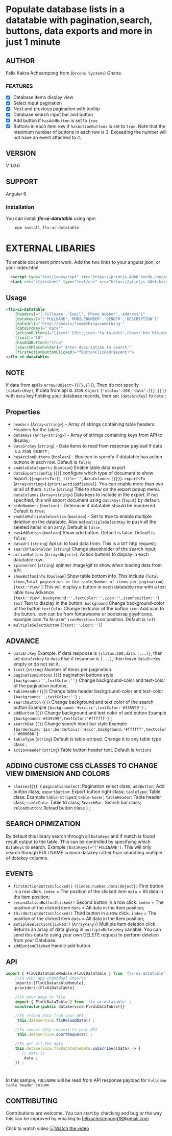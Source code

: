 # Populate database lists in a datatable with pagination,search, buttons, data exports and more in just 1 minute

## AUTHOR
Felix Kakra Acheampong from (`Orcons Systems`) Ghana

### FEATURES
-[X] Database items display view
-[X] Select input pagination
-[X] Next and previous pagination with tooltip
-[X] Database search input bar and button
-[X] Add button if `hasAddButton` is set to `true`
-[X] Buttons in each item row if `hasActionButtons` is set to `true`. Note that the maximum number of buttons in each row is 3. Exceeding the number will not have an event attached to it.

## VERSION
V 1.0.6

## SUPPORT
Angular 6.

### Installation
You can install ***flx-ui-datatable*** using npm
```bash
    npm install flx-ui-datatable
```

# EXTERNAL LIBARIES
To enable document print work. Add the two links to your angular.json, or your index.html
```html
  <script type="text/javascript" src="https://printjs-4de6.kxcdn.com/print.min.js"></script>
  <link rel="stylesheet" type="text/css" src="https://printjs-4de6.kxcdn.com/print.min.css"> 
```

## Usage
```html
<flx-ui-datatable
    [headers]="['Fullname','Email','Phone Number','Address']"
    [dataKeys]="['FULLNAME','MOBILENUMBER','GENDER','DESCRIPTION']"
    [dataUrl]="'http://domain/?something=something'"
    [dataSrcKey]="'data'"
    [actionButtons]="[{text:'Edit',icon:'fa fa-edit',class:'btn btn-danger'}]"
    [limit]="10"
    [hasAddButton]="true"
    [searchPlaceholder]="'Enter description to search'"
    (firstActionButtonClicked)="fButtonClicked($event)">
</flx-ui-datatable>
```

## NOTE
If data from api is `Array<Object>` (`[{},{}]`), Then do not specify `[dataSrcKey]`,
If data from api is `JSON Object` `{'status':200,'data':[{},{}]}` with `data` key holding
your database records, then set `[dataSrcKey]` to `data` ;

## Properties
- `headers` (`Array<string>`) - Array of strings containing table headers. Headers for the table;
- `dataKeys` (`Array<string>`) - Array of strings containing keys from API to display;
-  `dataSrcKey` (`string`) - Data items to read from response payload if data is a `JSON OBJECT` ;
- `hasActionButtons` (`boolean`) - Boolean to specify if datatable has action buttons in each row. Default is `false`;
- `enableDataExports` (`boolean`) Enable table data export
- `dataExportsConfig` (`{}`) configure which type of document to show export.
    (`{exportsTo:[],title:'',dataColumns:[]}}`).
    `exportsTo` (`Array<string>`) (`print|word|pdf|excel`). You can enable more than two or all of them.
    `title` (`string`) Title to show on the export popup menu.
    `dataColumns` (`Array<string>`) Data keys to include in the export. If not specified, this will export document using `dataKeys` (`Input`) by default.
- `hideNumbers` (`boolean`) - Determine if datatable should be numbered. Default is `true`;
- `enableMultipleSelection` (`boolean`) - Set to true to enable multiple deletion on the datatable. Also set `multipleSelectKey` to push all the seleted items in an array. Default is `false` ;
- `hasAddButton` (`boolean`) Show add button. Default is false. Default is `false`;
- `dataUrl` (`string`) Api url to load data from. This is a `GET` http request;
- `searchPlaceholder` (`string`) Change placeholder of the search input;
- `actionButtons` (`Array<Object>`). Action buttons to display in each datatable row. 
- `spinnerSrc` (`string`) spinner image/gif to show when loading data from API.
- `showBottomInfo` (`boolean`) Show table bottom info. This include (`Total items`,`Total pagination in the table`,`Number of items per pagination`)
    `{text:'View'}` This will display a button in each datatable row with a text lable `View`
    Advance
    `{text:'View',background:'',textColor:'',icon:'',iconPosition:''`}
    `text` Text to display in the button.
    `background` Change background-color of the button
    `textColor` Change textcolor of the button
    `icon` Add icon to the button. icon can be from fontawsome or bootstrap glyphicons. example icon:'fa fa-user'
    `iconPosition` Icon position. Default is `left`
- `multipleSelectButton` (`{text:'',icon:''}`) 

## ADVANCE
- `dataSrcKey` Example.
    If data response is `{status:200,data:[...]}`, then set `dataSrcKey` to `data`
    Else if response is `[...]`, then leave `dataSrcKey` empty or do not set it.
- `limit` (`string`) Number of items per pagination.
- `paginationButtons` (`{}`) pagination buttons style
    `{background:'',textColor:''}` Change background-color and text-color of the pagination buttons;
- `tableHeader` (`{}`) Change table header background-color and text-color
    `{background:'',textColor:''}` ;
- `searchButton` (`{}`) Change background and text color of the search button
    Example `{background:'#cccccc',textColor:'#335599'}` ;
- `addButton` (`{}`) Change background and text color of add button
    Example `{background:'#335599',textColor:'#ffffff'}` ;
- `searchBar` (`{}`) Change search input bar style
    Example `{borderSize:'1px',borderColor:'#ccc',background:'#ffffff',textColor:'#000000'}`
- `tableType` (`string`) Default is table-striped. Change it to any table type class ;
- `actionHeader` (`string`) Table button header text. Default is `Actions`

## ADDING CUSTOME CSS CLASSES TO CHANGE VIEW DIMENSION AND COLORS
- `classes`(`{}`): {
    `paginationselect`: Pagination select class;
    `addButton`: Add button class;
    `exportButton`: Export button right class;
    `tableType`: Table class. Example `table-striped|table-hover`;
    `tableHeader`: Table header class;
    `tableData`: Table td class;
    `SearchBar`: Search bar class;
    `reloadbutton`: Reload button class
} ;

## SEARCH OPIMIZATION
By default this library search through all `DataKeys` and if match is found result output to the table.
This can be controlled by specifying which `DataKeys` to search. Example `[DataKeys]="['FULLNAME']`.
This will only search through FULLNAME column datakey rather than searching multiple of datakey columns.

## EVENTS
- `firstActionButtonClicked()` `({index:number,data:Object})` First button in a row click.
        `index` = The position of the clicked item
        `data` = All data in the item position;
- `secondActionButtonClicked()` Second button in a row click.
        `index` = The position of the clicked item
        `data` = All data in the item position;
- `thirdActionButtonClicked()` Third button in a row click.
        `index` = The position of the clicked item
        `data` = All data in the item position;
- `mutipleSelectionClicked()` (`Array<any>`) Multiple item deletion click.
        Returns an array of data giving in `multipleDeleteKey` variable.
        You can send this data to using your own DELETE request to
        perform deletion from your Database.
- `addButtonClicked` Handle add button.



## API
```typescript
import { FlxUiDatatableModule,FlxUiDataTable } from 'flx-ui-datatable' ;
    //In your app @ngModuel imports
    imports:[FlxUiDatatableModule],
    providers:[FlxUiDataTable]

    //In your page.ts file
    import { FlxUiDataTable } from 'flx-ui-datatable' ;
    constructor(public dataService:FlxUiDataTable){}

    //To reload data from your API
     this.dataService.flxReloadData() ;

    //To cancel http request to your API
     this.dataService.abortRequest() ;

    //To get all the data
    this.dataService.flxDatatableData.subscribe((data) => {
       // data is
        data ;
    }) ;
```

#
In this sample, `FULLNAME` will be read from API response payload for `Fullname table header column`

## CONTRIBUTING
Contributions are welcome. You can start by checking and bug or the way this can be improved by 
emailing to felixacheampong18@gmail.com

Click to watch video
[![Watch the video](http://byfgroupgh.com/images/video_thumbnail.jpg)](https://youtu.be/i-WT_EUbjys)